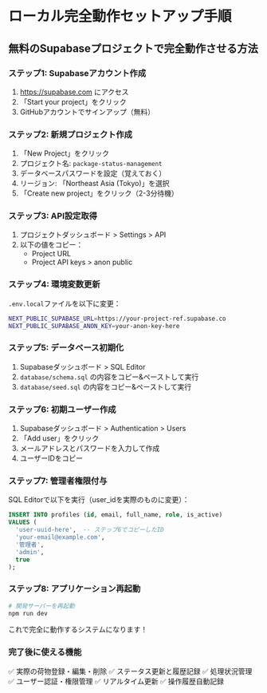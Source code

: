 # ローカル完全動作セットアップ手順

## 無料のSupabaseプロジェクトで完全動作させる方法

### ステップ1: Supabaseアカウント作成
1. https://supabase.com にアクセス
2. 「Start your project」をクリック
3. GitHubアカウントでサインアップ（無料）

### ステップ2: 新規プロジェクト作成
1. 「New Project」をクリック
2. プロジェクト名: `package-status-management`
3. データベースパスワードを設定（覚えておく）
4. リージョン: 「Northeast Asia (Tokyo)」を選択
5. 「Create new project」をクリック（2-3分待機）

### ステップ3: API設定取得
1. プロジェクトダッシュボード > Settings > API
2. 以下の値をコピー：
   - Project URL
   - Project API keys > anon public

### ステップ4: 環境変数更新
`.env.local`ファイルを以下に変更：
```bash
NEXT_PUBLIC_SUPABASE_URL=https://your-project-ref.supabase.co
NEXT_PUBLIC_SUPABASE_ANON_KEY=your-anon-key-here
```

### ステップ5: データベース初期化
1. Supabaseダッシュボード > SQL Editor
2. `database/schema.sql` の内容をコピー&ペーストして実行
3. `database/seed.sql` の内容をコピー&ペーストして実行

### ステップ6: 初期ユーザー作成
1. Supabaseダッシュボード > Authentication > Users
2. 「Add user」をクリック
3. メールアドレスとパスワードを入力して作成
4. ユーザーIDをコピー

### ステップ7: 管理者権限付与
SQL Editorで以下を実行（user_idを実際のものに変更）：
```sql
INSERT INTO profiles (id, email, full_name, role, is_active) 
VALUES (
  'user-uuid-here',  -- ステップ6でコピーしたID
  'your-email@example.com', 
  '管理者', 
  'admin', 
  true
);
```

### ステップ8: アプリケーション再起動
```bash
# 開発サーバーを再起動
npm run dev
```

これで完全に動作するシステムになります！

### 完了後に使える機能
✅ 実際の荷物登録・編集・削除
✅ ステータス更新と履歴記録
✅ 処理状況管理
✅ ユーザー認証・権限管理
✅ リアルタイム更新
✅ 操作履歴自動記録
